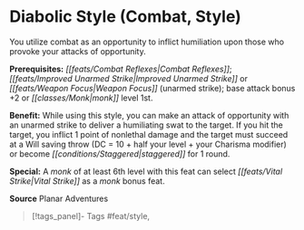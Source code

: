﻿---
cssclass: [feats]

---
# Diabolic Style (Combat, Style)

You utilize combat as an opportunity to inflict humiliation upon those who provoke your attacks of opportunity.

**Prerequisites:** _[[feats/Combat Reflexes|Combat Reflexes]]_; _[[feats/Improved Unarmed Strike|Improved Unarmed Strike]]_ or _[[feats/Weapon Focus|Weapon Focus]]_ (unarmed strike); base attack bonus +2 or _[[classes/Monk|monk]]_ level 1st.

**Benefit:** While using this style, you can make an attack of opportunity with an unarmed strike to deliver a humiliating swat to the target. If you hit the target, you inflict 1 point of nonlethal damage and the target must succeed at a Will saving throw (DC = 10 + half your level + your Charisma modifier) or become _[[conditions/Staggered|staggered]]_ for 1 round.

**Special:** A _monk_ of at least 6th level with this feat can select _[[feats/Vital Strike|Vital Strike]]_ as a _monk_ bonus feat.

**Source** Planar Adventures
>[!tags_panel]- Tags
> #feat/style, 
